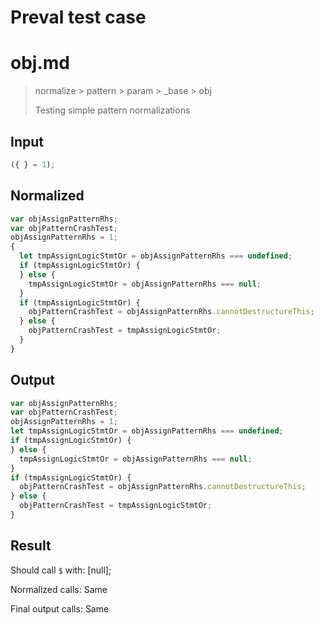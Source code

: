 # Preval test case

# obj.md

> normalize > pattern > param > _base > obj
>
> Testing simple pattern normalizations

## Input

`````js filename=intro
({ } = 1);
`````

## Normalized

`````js filename=intro
var objAssignPatternRhs;
var objPatternCrashTest;
objAssignPatternRhs = 1;
{
  let tmpAssignLogicStmtOr = objAssignPatternRhs === undefined;
  if (tmpAssignLogicStmtOr) {
  } else {
    tmpAssignLogicStmtOr = objAssignPatternRhs === null;
  }
  if (tmpAssignLogicStmtOr) {
    objPatternCrashTest = objAssignPatternRhs.cannotDestructureThis;
  } else {
    objPatternCrashTest = tmpAssignLogicStmtOr;
  }
}
`````

## Output

`````js filename=intro
var objAssignPatternRhs;
var objPatternCrashTest;
objAssignPatternRhs = 1;
let tmpAssignLogicStmtOr = objAssignPatternRhs === undefined;
if (tmpAssignLogicStmtOr) {
} else {
  tmpAssignLogicStmtOr = objAssignPatternRhs === null;
}
if (tmpAssignLogicStmtOr) {
  objPatternCrashTest = objAssignPatternRhs.cannotDestructureThis;
} else {
  objPatternCrashTest = tmpAssignLogicStmtOr;
}
`````

## Result

Should call `$` with:
[null];

Normalized calls: Same

Final output calls: Same
